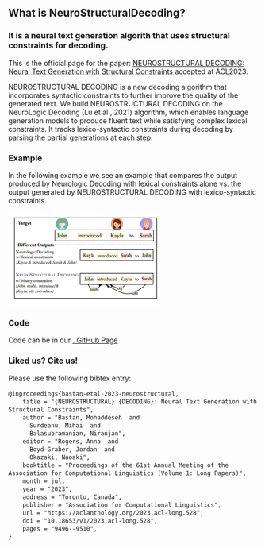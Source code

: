 ## What is NeuroStructuralDecoding?
### It is a neural text generation algorith that uses structural constraints for decoding.


This is the official page for the paper: <a href='https://aclanthology.org/2023.acl-long.528.pdf'> NEUROSTRUCTURAL DECODING: Neural Text Generation with Structural Constraints </a>  accepted at ACL2023.
 <!-- You can find our paper <a href='https://arxiv.org/abs/2205.04652'> here </a> -->

<!-- Mohaddeseh Bastan, Nishant Shankar, Mihai Surdeanu, Niranjan Balasubramanian.  -->

NEUROSTRUCTURAL DECODING is a new decoding algorithm that incorporates syntactic constraints to further improve the quality of the generated text. We build NEUROSTRUCTURAL DECODING on the NeuroLogic Decoding (Lu et al., 2021) algorithm, which enables language generation models to produce fluent text while satisfying complex lexical constraints. It tracks lexico-syntactic constraints  during decoding by parsing the partial generations at each step.

### Example
In the following example we see an example that compares the output produced by Neurologic Decoding with lexical constraints alone vs. the output generated by NEUROSTRUCTURAL DECODING with lexico-syntactic constraints.

<img src="assets/img/example.png" alt="Image of NeuroStructuralDecoding"/>

### Code
Code can be in our <a href='https://github.com/StonyBrookNLP/NeuroStructuralDecoding'>. GitHub Page </a>



### Liked us? Cite us!

Please use the following bibtex entry:
```
@inproceedings{bastan-etal-2023-neurostructural,
    title = "{NEUROSTRUCTURAL} {DECODING}: Neural Text Generation with Structural Constraints",
    author = "Bastan, Mohaddeseh  and
      Surdeanu, Mihai  and
      Balasubramanian, Niranjan",
    editor = "Rogers, Anna  and
      Boyd-Graber, Jordan  and
      Okazaki, Naoaki",
    booktitle = "Proceedings of the 61st Annual Meeting of the Association for Computational Linguistics (Volume 1: Long Papers)",
    month = jul,
    year = "2023",
    address = "Toronto, Canada",
    publisher = "Association for Computational Linguistics",
    url = "https://aclanthology.org/2023.acl-long.528",
    doi = "10.18653/v1/2023.acl-long.528",
    pages = "9496--9510",
}
```


